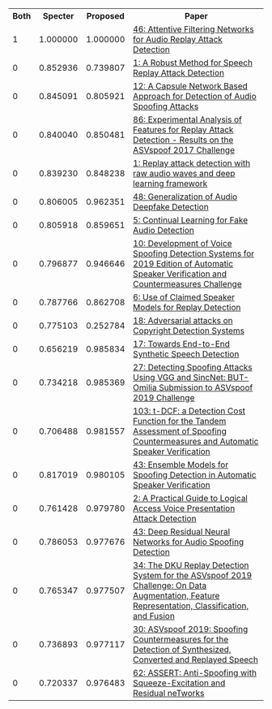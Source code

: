 <html><table><tr>
<th>Both</th>
<th>Specter</th>
<th>Proposed</th>
<th>Paper</th>
</tr>
<tr>
<td>1</td>
<td>1.000000</td>
<td>1.000000</td>
<td><a href="https://www.semanticscholar.org/paper/f9a8ffe3778f4962de63d1153d5041722a7eba81">46: Attentive Filtering Networks for Audio Replay Attack Detection</a></td>
</tr>
<tr>
<td>0</td>
<td>0.852936</td>
<td>0.739807</td>
<td><a href="https://www.semanticscholar.org/paper/0e52b36ed279cd293624b7aa9ebe7eb37a2dc887">1: A Robust Method for Speech Replay Attack Detection</a></td>
</tr>
<tr>
<td>0</td>
<td>0.845091</td>
<td>0.805921</td>
<td><a href="https://www.semanticscholar.org/paper/1ab16d78893007211da5bf4124c0e87ac45a87cd">12: A Capsule Network Based Approach for Detection of Audio Spoofing Attacks</a></td>
</tr>
<tr>
<td>0</td>
<td>0.840040</td>
<td>0.850481</td>
<td><a href="https://www.semanticscholar.org/paper/2e61d0f2a57365a703ad647d017709c0d1193d2d">86: Experimental Analysis of Features for Replay Attack Detection - Results on the ASVspoof 2017 Challenge</a></td>
</tr>
<tr>
<td>0</td>
<td>0.839230</td>
<td>0.848238</td>
<td><a href="https://www.semanticscholar.org/paper/205dfa0bcb13182c6b98f2dd21fc7bd1d061cfb0">1: Replay attack detection with raw audio waves and deep learning framework</a></td>
</tr>
<tr>
<td>0</td>
<td>0.806005</td>
<td>0.962351</td>
<td><a href="https://www.semanticscholar.org/paper/50369f1952cb45efde404c20f680d8c1d5558cda">48: Generalization of Audio Deepfake Detection</a></td>
</tr>
<tr>
<td>0</td>
<td>0.805918</td>
<td>0.859651</td>
<td><a href="https://www.semanticscholar.org/paper/8c632eb06fe6e70f20705429f612a6aeccb0a4fd">5: Continual Learning for Fake Audio Detection</a></td>
</tr>
<tr>
<td>0</td>
<td>0.796877</td>
<td>0.946646</td>
<td><a href="https://www.semanticscholar.org/paper/7221b073af1db517a56f18e3e4e07a935ac287a5">10: Development of Voice Spoofing Detection Systems for 2019 Edition of Automatic Speaker Verification and Countermeasures Challenge</a></td>
</tr>
<tr>
<td>0</td>
<td>0.787766</td>
<td>0.862708</td>
<td><a href="https://www.semanticscholar.org/paper/f9b160902e1063bee6edf38a4e75be2ee8a7730a">6: Use of Claimed Speaker Models for Replay Detection</a></td>
</tr>
<tr>
<td>0</td>
<td>0.775103</td>
<td>0.252784</td>
<td><a href="https://www.semanticscholar.org/paper/f81396742761a1a6157a3b333b9f7804da2fd5fe">18: Adversarial attacks on Copyright Detection Systems</a></td>
</tr>
<tr>
<td>0</td>
<td>0.656219</td>
<td>0.985834</td>
<td><a href="https://www.semanticscholar.org/paper/24442e6a51bd7636ac30b2e1f9a09dfdf82ecaba">17: Towards End-to-End Synthetic Speech Detection</a></td>
</tr>
<tr>
<td>0</td>
<td>0.734218</td>
<td>0.985369</td>
<td><a href="https://www.semanticscholar.org/paper/de0a7b8fbb3edef9114640889086f63415c9a25a">27: Detecting Spoofing Attacks Using VGG and SincNet: BUT-Omilia Submission to ASVspoof 2019 Challenge</a></td>
</tr>
<tr>
<td>0</td>
<td>0.706488</td>
<td>0.981557</td>
<td><a href="https://www.semanticscholar.org/paper/e84044ffc294130f8b4b8ab8a0e543526a5b9fdf">103: t-DCF: a Detection Cost Function for the Tandem Assessment of Spoofing Countermeasures and Automatic Speaker Verification</a></td>
</tr>
<tr>
<td>0</td>
<td>0.817019</td>
<td>0.980105</td>
<td><a href="https://www.semanticscholar.org/paper/bf0cc0febd0e181f1407acf83f7d3104257592cf">43: Ensemble Models for Spoofing Detection in Automatic Speaker Verification</a></td>
</tr>
<tr>
<td>0</td>
<td>0.761428</td>
<td>0.979780</td>
<td><a href="https://www.semanticscholar.org/paper/8d0a20bf3a80f1c47d1a4cfbba975bfc833724f2">2: A Practical Guide to Logical Access Voice Presentation Attack Detection</a></td>
</tr>
<tr>
<td>0</td>
<td>0.786053</td>
<td>0.977676</td>
<td><a href="https://www.semanticscholar.org/paper/deb8ee23745d3f11b36321324ce2bf1046459b49">43: Deep Residual Neural Networks for Audio Spoofing Detection</a></td>
</tr>
<tr>
<td>0</td>
<td>0.765347</td>
<td>0.977507</td>
<td><a href="https://www.semanticscholar.org/paper/3f90b660d49447c778dd1b5f115de31ea881e781">34: The DKU Replay Detection System for the ASVspoof 2019 Challenge: On Data Augmentation, Feature Representation, Classification, and Fusion</a></td>
</tr>
<tr>
<td>0</td>
<td>0.736893</td>
<td>0.977117</td>
<td><a href="https://www.semanticscholar.org/paper/b62cff37858b0983e9cfc5e898486e48e3a7832e">30: ASVspoof 2019: Spoofing Countermeasures for the Detection of Synthesized, Converted and Replayed Speech</a></td>
</tr>
<tr>
<td>0</td>
<td>0.720337</td>
<td>0.976483</td>
<td><a href="https://www.semanticscholar.org/paper/48ae745189239c05b41cceccfbecca138e4c2980">62: ASSERT: Anti-Spoofing with Squeeze-Excitation and Residual neTworks</a></td>
</tr>
</table></html>
